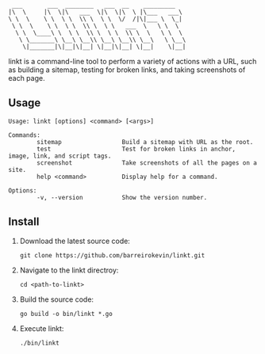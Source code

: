 ```
 ___       ___  ________   ___  __    _________
|\  \     |\  \|\   ___  \|\  \|\  \ |\___   ___\
\ \  \    \ \  \ \  \\ \  \ \  \/  /|\|___ \  \_|
 \ \  \    \ \  \ \  \\ \  \ \   ___  \   \ \  \
  \ \  \____\ \  \ \  \\ \  \ \  \\ \  \   \ \  \
   \ \_______\ \__\ \__\\ \__\ \__\\ \__\   \ \__\
    \|_______|\|__|\|__| \|__|\|__| \|__|    \|__|
```

linkt is a command-line tool to perform a variety of actions with a URL, such as building a sitemap, testing for broken links, and taking screenshots of each page.

## Usage

```
Usage: linkt [options] <command> [<args>]

Commands:
        sitemap                 Build a sitemap with URL as the root.
        test                    Test for broken links in anchor, image, link, and script tags.
        screenshot              Take screenshots of all the pages on a site.
        help <command>          Display help for a command.

Options:
        -v, --version           Show the version number.
```

## Install

1. Download the latest source code:

   ```
   git clone https://github.com/barreirokevin/linkt.git
   ```

1. Navigate to the linkt directroy:

   ```
   cd <path-to-linkt>
   ```

1. Build the source code:

   ```
   go build -o bin/linkt *.go
   ```

1. Execute linkt:

   ```
   ./bin/linkt
   ```
